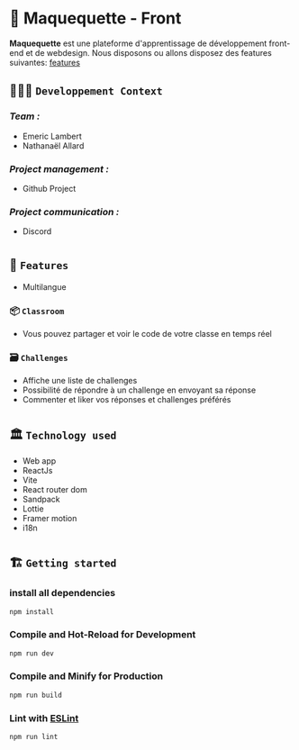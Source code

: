 # 🚀 Maquequette - Front

**Maquequette** est une plateforme d'apprentissage de développement front-end et de webdesign.
Nous disposons ou allons disposez des features suivantes: [features](#-features)


## 🧑🏽‍💻 `Developpement Context`

### _Team :_

- Emeric Lambert
- Nathanaël Allard

### _Project management :_

- Github Project

### _Project communication :_

- Discord

#

## 🧱 `Features`

- Multilangue

### 📦 `Classroom`

- Vous pouvez partager et voir le code de votre classe en temps réel

### 🗃️ `Challenges`

- Affiche une liste de challenges
- Possibilité de répondre à un challenge en envoyant sa réponse
- Commenter et liker vos réponses et challenges préférés

#

## 🏛️ `Technology used`

- Web app
- ReactJs
- Vite
- React router dom
- Sandpack
- Lottie
- Framer motion
- i18n

#

## 🏗️ `Getting started`

### install all dependencies

```sh
npm install
```

### Compile and Hot-Reload for Development

```sh
npm run dev
```

### Compile and Minify for Production

```sh
npm run build
```

### Lint with [ESLint](https://eslint.org/)

```sh
npm run lint
```
